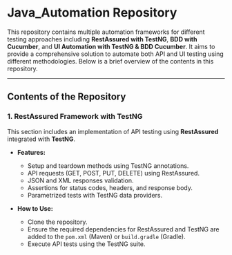 # Java_Automation Repository

This repository contains multiple automation frameworks for different testing approaches including **RestAssured with TestNG**, **BDD with Cucumber**, and **UI Automation with TestNG & BDD Cucumber**. It aims to provide a comprehensive solution to automate both API and UI testing using different methodologies. Below is a brief overview of the contents in this repository.

---

## Contents of the Repository

### 1. **RestAssured Framework with TestNG**
This section includes an implementation of API testing using **RestAssured** integrated with **TestNG**.

- **Features:**
  - Setup and teardown methods using TestNG annotations.
  - API requests (GET, POST, PUT, DELETE) using RestAssured.
  - JSON and XML responses validation.
  - Assertions for status codes, headers, and response body.
  - Parametrized tests with TestNG data providers.

- **How to Use:**
  - Clone the repository.
  - Ensure the required dependencies for RestAssured and TestNG are added to the `pom.xml` (Maven) or `build.gradle` (Gradle).
  - Execute API tests using the TestNG suite.
